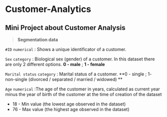 # Customer-Analytics
## Mini Project about Customer Analysis

> **Segmentation data**

`#ID`  `numerical`  : Shows  a unique identificator of a customer.

`Sex`  `category`   : Biological sex (gender) of a customer. In this dataset there are only 2 different options. **0 - male** ; **1 - female**

`Marital status` `category` : Marital status of a customer. **0 - single ; 1- non-single (divorced / separated / married / widowed)
**

`Age` `numerical`  :The age of the customer in years, calculated as current year minus the year of birth of the customer at the time of creation of the dataset
* 18 - Min value (the lowest age observed in the dataset)
* 76 - Max value (the highest age observed in the dataset)
